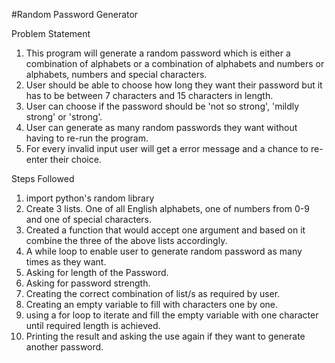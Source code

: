 #Random Password Generator

Problem Statement
1. This program will generate a random password which is either a combination of alphabets or a combination
of alphabets and numbers or alphabets, numbers and special characters.
2. User should be able to choose how long they want their password but it has to be between 7 characters 
and 15 characters in length.
3. User can choose if the password should be 'not so strong', 'mildly strong' or 'strong'.
4. User can generate as many random passwords they want without having to re-run the program.
5. For every invalid input user will get a error message and a chance to re-enter their choice.


Steps Followed
1. import python's random library
2. Create 3 lists. One of all English alphabets, one of numbers from 0-9 and one of special characters.
3. Created a function that would accept one argument and based on it combine the three of the above lists accordingly.
4. A while loop to enable user to generate random password as many times as they want.
5. Asking for length of the Password.
6. Asking for password strength.
7. Creating the correct combination of list/s as required by user.
8. Creating an empty variable to fill with characters one by one.
9. using a for loop to iterate and fill the empty variable with one character until required length is achieved.
10. Printing the result and asking the use again if they want to generate another password. 
